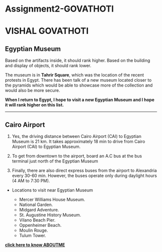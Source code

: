 # Assignment2-GOVATHOTI
# VISHAL GOVATHOTI
## Egyptian Museum

Based on the artifacts inside, it should rank higher. Based on the building and display of objects, it should rank lower.

The museum is in **Tahrir Square**, which was the location of the recent protests in Egypt. There has been talk of a new museum located closer to the pyramids which would be able to showcase more of the collection  and would also be more secure. 

**When I return to Egypt, I hope to visit a new Egyptian Museum and I hope it will rank higher on this list.**

---
## Cairo Airport

1. Yes, the driving distance between Cairo Airport (CAI) to Egyptian Museum is 21 km. It takes approximately 18 min to drive from Cairo Airport (CAI) to Egyptian Museum.

1. To get from downtown to the airport, board an A.C bus at the bus terminal just north of the Egyptian Museum

1. Finally, there are also direct express buses from the airport to Alexandria every 30-60 min. However, the buses operate only during daylight hours (4 AM to 7:30 PM).

* Locations to visit near Egyptian Museum

  * Mercer Williams House Museum.
  * National Garden.
  * Midgard Adventure.
  * St. Augustine History Museum.
  * Vilano Beach Pier.
  * Oppenheimer Beach.
  * Moulin Rouge.
  * Tulum Tower.
  
[**click here to know ABOUTME**](AboutMe.md)
